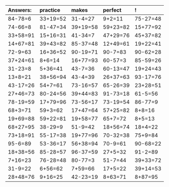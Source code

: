| Answers: | practice | makes | perfect | ! |
| :--- | :--- | :--- | :--- | :--- |
| 84-78=6 | 33+19=52 | 31-4=27 | 9+2=11 | 75-27=48 | 
| 74-66=8 | 81-47=34 | 39+19=58 | 59+23=82 | 15+77=92 | 
| 33+58=91 | 15+16=31 | 41-34=7 | 47+29=76 | 45+37=82 | 
| 14+67=81 | 39+43=82 | 85-37=48 | 12+49=61 | 19+22=41 | 
| 72-9=63 | 16+36=52 | 90-19=71 | 90-7=83 | 90-62=28 | 
| 37+24=61 | 8+6=14 | 16+77=93 | 60-57=3 | 85-59=26 | 
| 31-23=8 | 5+36=41 | 43-7=36 | 60-13=47 | 19+24=43 | 
| 13+8=21 | 38+56=94 | 43-4=39 | 26+37=63 | 93-17=76 | 
| 43-17=26 | 54+7=61 | 73-16=57 | 65-26=39 | 23+28=51 | 
| 27+46=73 | 80-24=56 | 39+44=83 | 91-73=18 | 61-5=56 | 
| 78-19=59 | 17+79=96 | 73-56=17 | 73-19=54 | 86-77=9 | 
| 68+3=71 | 59+3=62 | 17+47=64 | 57+25=82 | 8+8=16 | 
| 19+69=88 | 59+22=81 | 19+58=77 | 65+7=72 | 8+5=13 | 
| 68+27=95 | 38-29=9 | 51-9=42 | 18+56=74 | 18+4=22 | 
| 73+18=91 | 55-17=38 | 19+77=96 | 70-32=38 | 75+9=84 | 
| 95-6=89 | 53-36=17 | 56+38=94 | 70-9=61 | 90-68=22 | 
| 18+38=56 | 85-28=57 | 96-37=59 | 27+5=32 | 91-2=89 | 
| 7+16=23 | 76-28=48 | 80-77=3 | 51-7=44 | 39+33=72 | 
| 31-9=22 | 6+56=62 | 7+59=66 | 17+5=22 | 39+14=53 | 
| 28+48=76 | 9+16=25 | 42-23=19 | 8+63=71 | 8+87=95 | 
